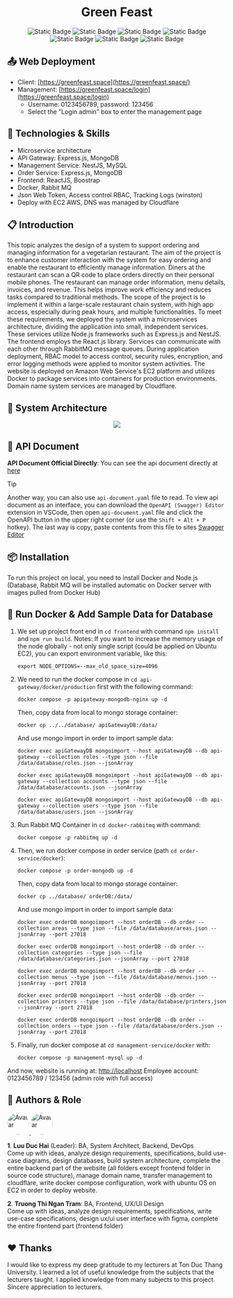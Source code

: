<h1 align="center">Green Feast</h1>

<div align="center">

![Static Badge](https://img.shields.io/badge/Javascript-yellow)
![Static Badge](https://img.shields.io/badge/Typescript-blue)
![Static Badge](https://img.shields.io/badge/Backend-ExpressJS-darkgreen)
![Static Badge](https://img.shields.io/badge/Backend-NestJS-red)
![Static Badge](https://img.shields.io/badge/Frontend-ReactJS-lightblue)
![Static Badge](https://img.shields.io/badge/Layout-Boostrap-purple)
![Static Badge](https://img.shields.io/badge/Deploy-Docker-blue)

</div>

## 📤 Web Deployment 
- Client: [https://greenfeast.space](https://greenfeast.space/)
- Management: [https://greenfeast.space/login](https://greenfeast.space/login) 
  - Username: 0123456789, password: 123456
  - Select the "Login admin" box to enter the management page

## 📑 Technologies & Skills 
- Microservice architecture
- API Gateway: Express.js, MongoDB
- Management Service: NestJS, MySQL
- Order Service: Express.js, MongoDB
- Frontend: ReactJS, Boostrap
- Docker, Rabbit MQ
- Json Web Token, Access control RBAC, Tracking Logs (winston) 
- Deploy with EC2 AWS, DNS was managed by Cloudflare

## 📋 Introduction
This topic analyzes the design of a system to support ordering and managing information for a vegetarian restaurant. The aim of the project is to enhance customer interaction with the system for easy ordering and enable the restaurant to efficiently manage information. Diners at the restaurant can scan a QR code to place orders directly on their personal mobile phones. The restaurant can manage order information, menu details, invoices, and revenue. This helps improve work efficiency and reduces tasks compared to traditional methods. The scope of the project is to implement it within a large-scale restaurant chain system, with high app access, especially during peak hours, and multiple functionalities. To meet these requirements, we deployed the system with a microservices architecture, dividing the application into small, independent services. These services utilize Node.js frameworks such as Express.js and NestJS. The frontend employs the React.js library. Services can communicate with each other through RabbitMQ message queues. During application deployment, RBAC model to access control, security rules, encryption, and error logging methods were applied to monitor system activities. The website is deployed on Amazon Web Service's EC2 platform and utilizes Docker to package services into containers for production environments. Domain name system services are managed by Cloudflare. 

## 📖 System Architecture
<p align="center">
  <img src="https://res.cloudinary.com/dmjsmmt3h/image/upload/v1710858461/ulffgbp5rp3a3ggciwus.png" />
</p>

## 📝 API Document 
**API Document Official Directly**: You can see the api document directly at [here](https://app.swaggerhub.com/apis-docs/HaiLuu/GreenFeast/1.0.0)
> [!TIP]
> Another way, you can also use `api-document.yaml` file to read. To view api document as an interface, you can download the `OpenAPI (Swagger) Editor` extension in VSCode, then open `api-document.yaml` file and click the OpenAPI button in the upper right corner (or use the `Shift + Alt + P` hotkey). The last way is copy, paste contents from this file to sites [Swagger Editor](https://editor.swagger.io/)

## 📦 Installation 
To run this project on local, you need to install Docker and Node.js (Database, Rabbit MQ will be installed automatic on Docker server with images pulled from Docker Hub)

## 💾 Run Docker & Add Sample Data for Database 
1. We set up project front end in `cd frontend` with command `npm install` and `npm run build`. Notes: If you want to increase the memory usage of the node globally - not only single script (could be applied on Ubuntu EC2), you can export environment variable, like this: 
   
   ```
   export NODE_OPTIONS=--max_old_space_size=4096
   ```
2. We need to run the docker compose in `cd api-gateway/docker/production` first with the following command: 
   
   ```
   docker compose -p apigateway-mongodb-nginx up -d 
   ```
   Then, copy data from local to mongo storage container:
   
   ```
   docker cp ../../database/ apiGatewayDB:/data/
   ```   
   And use mongo import in order to import sample data:
   
   ```
   docker exec apiGatewayDB mongoimport --host apiGatewayDB --db api-gateway --collection roles --type json --file /data/database/roles.json --jsonArray
   ```

   ```
   docker exec apiGatewayDB mongoimport --host apiGatewayDB --db api-gateway --collection accounts --type json --file /data/database/accounts.json --jsonArray
   ```

   ```
   docker exec apiGatewayDB mongoimport --host apiGatewayDB --db api-gateway --collection users --type json --file /data/database/users.json --jsonArray
   ```
3. Run Rabbit MQ Container in `cd docker-rabbitmq` with command:
   
   ```
   docker compose -p rabbitmq up -d 
   ```
4. Then, we run docker compose in order service (path `cd order-service/docker`):
   
   ```
   docker compose -p order-mongodb up -d 
   ```

   Then, copy data from local to mongo storage container:
   
   ```
   docker cp ../database/ orderDB:/data/
   ```   
   And use mongo import in order to import sample data:
   
   ```
   docker exec orderDB mongoimport --host orderDB --db order --collection areas --type json --file /data/database/areas.json --jsonArray --port 27018
   ```

   ```
   docker exec orderDB mongoimport --host orderDB --db order --collection categories --type json --file /data/database/categories.json --jsonArray --port 27018
   ```

   ```
   docker exec orderDB mongoimport --host orderDB --db order --collection menus --type json --file /data/database/menus.json --jsonArray --port 27018
   ```

   ```
   docker exec orderDB mongoimport --host orderDB --db order --collection printers --type json --file /data/database/printers.json --jsonArray --port 27018
   ```

   ```
   docker exec orderDB mongoimport --host orderDB --db order --collection orders --type json --file /data/database/orders.json --jsonArray --port 27018
   ```
5. Finally, run docker compose at `cd management-service/docker` with:

    ```
    docker compose -p management-mysql up -d
    ```
And now, website is running at: [http://localhost](http://localhost)
Employee account: 0123456789 / 123456 (admin role with full access)

## 👥 Authors & Role
<div style="display:inline-block">
  <a href="https://github.com/duc-hai">
    <img src="https://github.com/duc-hai.png" style="border-radius: 50%;" alt="Avatar" width="50" height="50">
  </a>
  <a href="https://github.com/ngtram56">
    <img src="https://github.com/ngtram56.png" style="border-radius: 50%;" alt="Avatar" width="50" height="50">
  </a>
</div>

**1**. **Luu Duc Hai** (Leader): BA, System Architect, Backend, DevOps </br>
Come up with ideas, analyze design requirements, specifications, build use-case diagrams, design databases, build system architecture, complete the entire backend part of the website (all folders except frontend folder in source code structure), manage domain name, transfer management to cloudflare, write docker compose configuration, work with ubuntu OS on EC2 in order to deploy website.

**2**. **Truong Thi Ngan Tram**: BA, Frontend, UX/UI Design </br>
Come up with ideas, analyze design requirements, specifications, write use-case specifications, design ux/ui user interface with figma, complete the entire frontend part (frontend folder)

## ❤️ Thanks 
I would like to express my deep gratitude to my lecturers at Ton Duc Thang University. I learned a lot of useful knowledge from the subjects that the lecturers taught. I applied knowledge from many subjects to this project. Sincere appreciation to lecturers.
